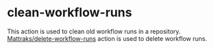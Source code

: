# clean-workflow-runs

This action is used to clean old workflow runs in a repository. [Mattraks/delete-workflow-runs](https://github.com/Mattraks/delete-workflow-runs) action is used to delete workflow runs.